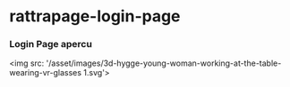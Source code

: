 # rattrapage-login-page

### Login Page apercu


<img src: '/asset/images/3d-hygge-young-woman-working-at-the-table-wearing-vr-glasses 1.svg'>